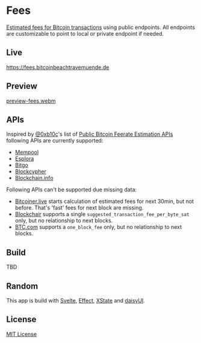 # Fees

[Estimated fees for Bitcoin transactions](https://github.com/bitcoinbook/bitcoinbook/blob/develop/ch09_fees.adoc#estimating-appropriate-fee-rates) using public endpoints. All endpoints are customizable to point to local or private endpoint if needed.

## Live

https://fees.bitcoinbeachtravemuende.de

## Preview

[preview-fees.webm](https://github.com/BitcoinBeachTravemuende/fees/assets/47693/e0a20672-adb7-4f4e-8566-0566e15bb4fc)

## APIs

Inspired by [@0xb10c](https://github.com/0xb10c)'s list of [Public Bitcoin Feerate Estimation APIs](https://b10c.me/blog/003-a-list-of-public-bitcoin-feerate-estimation-apis/) following APIs are currently supported:

- [Mempool](https://mempool.space/docs/api/rest)
- [Esplora](https://github.com/Blockstream/esplora/)
- [Bitgo](https://developers.bitgo.com/explorer)
- [Blockcypher](https://www.blockcypher.com/dev/bitcoin/)
- [Blockchain.info](https://www.blockchain.com/explorer/api)

Following APIs can't be supported due missing data:

- [Bitcoiner.live](https://bitcoiner.live/api/fees/estimates/latest) starts calculation of estimated fees for next 30min, but not before. That's 'fast' fees for next block are missing.
- [Blockchair](https://api.blockchair.com/bitcoin/stats) supports a single `suggested_transaction_fee_per_byte_sat` only, but no relationship to next blocks.
- [BTC.com](https://btc.com/service/fees/distribution) supports a `one_block_fee` only, but no relationship to next blocks.

## Build

TBD

## Random

This app is build with [Svelte](https://svelte.dev/), [Effect](https://effect.website/), [XState](https://stately.ai/) and [daisyUI](https://daisyui.com/).

## License

[MIT License](./LICENSE)
